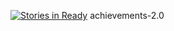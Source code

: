 [![Stories in Ready](https://badge.waffle.io/Twllerm/agg2.0.png?label=ready&title=Ready)](https://waffle.io/Twllerm/agg2.0?utm_source=badge)
achievements-2.0

